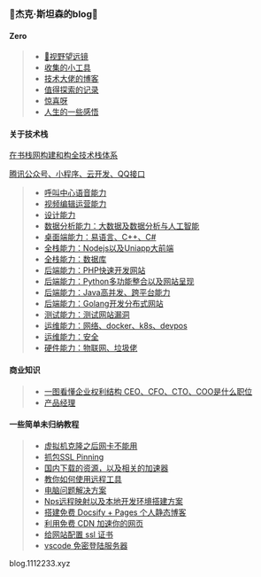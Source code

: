 ### 👋杰克·斯坦森的blog👋

#### Zero

> * [🔭视野望远镜](Note/index/index.md)
> * [收集的小工具](Note/index/tools.md)
> * [技术大佬的博客](Note/index/jie-shao.md)
> * [值得探索的记录](Note/index/explorer.md)
> * [惊喜呀](Note/index/Surprise.md)
> * [人生的一些感悟](Note/index/Think.md)





#### 关于技术栈

[在书栈网构建和构全技术栈体系](https://www.bookstack.cn/)

[腾讯公众号、小程序、云开发、QQ接口](Note/TechN/Tencent.md)

> * [呼叫中心语音能力](Note/TechN/CallCenter.md)
> * [视频编辑运营能力](Note/TechN/Video.md)
> * [设计能力](Note/TechN/design.md)
> * [数据分析能力：大数据及数据分析与人工智能](Note/TechN/BigData.md)
> * [桌面端能力：易语言、C++、C#](Note/TechN/Epl.md)
> * [全栈能力：Nodejs以及Uniapp大前端](Note/TechN/Nodejs.md)
> * [全栈能力：数据库](Note/TechN/Databases.md)
> * [后端能力：PHP快速开发网站](Note/TechN/php.md)
> * [后端能力：Python多功能整合以及网站呈现](Note/TechN/python.md)
> * [后端能力：Java高并发、跨平台能力](Note/TechN/Java.md)
> * [后端能力：Golang开发分布式网站](Note/TechN/Golang.md)
> * [测试能力：测试网站漏洞](Note/TechN/Test.md)
> * [运维能力：网络、docker、k8s、devpos](Note/TechN/network.md)
> * [运维能力：安全](Note/TechN/Safe.md)
> * [硬件能力：物联网、垃圾佬](Note/TechN/Hardware.md)



#### 商业知识
> * [一图看懂企业权利结构 CEO、CFO、CTO、COO是什么职位](Note/tx_company/compay_jiagou.md)
> * [产品经理](Note/tx_company/product.md)





#### 一些简单未归纳教程

> * [虚拟机克隆之后网卡不能用](Note/Doc/VMware_Network.md)
> * [抓包SSL Pinning](Note/Doc/ssl_Pinning.md)
> * [国内下载的资源，以及相关的加速器](Note/Doc/download.md)
> * [教你如何使用远程工具](Note/Doc/yuan-cheng.md)
> * [电脑问题解决方案](Note/Service/s1.md)
> * [Nps远程映射以及本地开发环境搭建方案](Note/Service/nps.md)
> * [搭建免费 Docsify + Pages 个人静态博客](new-blog/README.md)
> * [利用免费 CDN 加速你的网页](speedup-web/speedup-web.md)
> * [给网站配置 ssl 证书](ssl-ngnix/README.md)
> * [vscode 免密登陆服务器](vscode-ssh/vscode-ssh.md)





blog.1112233.xyz
